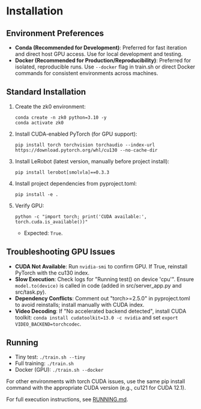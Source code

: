 # Installation

## Environment Preferences
- **Conda (Recommended for Development)**: Preferred for fast iteration and direct host GPU access. Use for local development and testing.
- **Docker (Recommended for Production/Reproducibility)**: Preferred for isolated, reproducible runs. Use `--docker` flag in train.sh or direct Docker commands for consistent environments across machines.

## Standard Installation

1. Create the zk0 environment:
   ```
   conda create -n zk0 python=3.10 -y
   conda activate zk0
   ```

2. Install CUDA-enabled PyTorch (for GPU support):
   ```
   pip install torch torchvision torchaudio --index-url https://download.pytorch.org/whl/cu130 --no-cache-dir
   ```

3. Install LeRobot (latest version, manually before project install):
   ```
   pip install lerobot[smolvla]==0.3.3
   ```

4. Install project dependencies from pyproject.toml:
   ```
   pip install -e .
   ```

5. Verify GPU:
   ```
   python -c "import torch; print('CUDA available:', torch.cuda.is_available())"
   ```
   - Expected: `True`.

## Troubleshooting GPU Issues

- **CUDA Not Available**: Run `nvidia-smi` to confirm GPU. If True, reinstall PyTorch with the cu130 index.
- **Slow Execution**: Check logs for "Running test() on device 'cpu'". Ensure `model.to(device)` is called in code (added in src/server_app.py and src/task.py).
- **Dependency Conflicts**: Comment out "torch>=2.5.0" in pyproject.toml to avoid reinstalls; install manually with CUDA index.
- **Video Decoding**: If "No accelerated backend detected", install CUDA toolkit: `conda install cudatoolkit=13.0 -c nvidia` and set `export VIDEO_BACKEND=torchcodec`.

## Running

- Tiny test: `./train.sh --tiny`
- Full training: `./train.sh`
- Docker (GPU): `./train.sh --docker`

For other environments with torch CUDA issues, use the same pip install command with the appropriate CUDA version (e.g., cu121 for CUDA 12.1).

For full execution instructions, see [RUNNING.md](RUNNING.md).